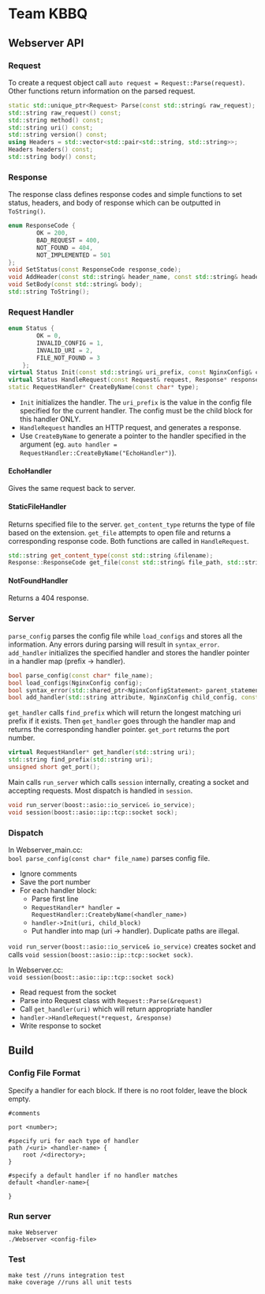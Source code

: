 # Team KBBQ

## Webserver API

### Request

To create a request object call `auto request = Request::Parse(request)`. Other functions return information on the parsed request.

```cpp
static std::unique_ptr<Request> Parse(const std::string& raw_request);
std::string raw_request() const;
std::string method() const;
std::string uri() const;
std::string version() const;
using Headers = std::vector<std::pair<std::string, std::string>>;
Headers headers() const;
std::string body() const;
```
### Response
The response class defines response codes and simple functions to set status, headers, and body of response which can be outputted in `ToString()`.
```cpp
enum ResponseCode {
        OK = 200,
        BAD_REQUEST = 400,
        NOT_FOUND = 404,
        NOT_IMPLEMENTED = 501
};
void SetStatus(const ResponseCode response_code);
void AddHeader(const std::string& header_name, const std::string& header_value);
void SetBody(const std::string& body);
std::string ToString();
```
### Request Handler
```cpp
enum Status {
        OK = 0,
        INVALID_CONFIG = 1,
        INVALID_URI = 2,
        FILE_NOT_FOUND = 3
    };
virtual Status Init(const std::string& uri_prefix, const NginxConfig& config) = 0;
virtual Status HandleRequest(const Request& request, Response* response) = 0;
static RequestHandler* CreateByName(const char* type);
```
* `Init` initializes the handler. The `uri_prefix` is the value in the config file specified for the current handler. The config must be the child block for this handler ONLY.
* `HandleRequest` handles an HTTP request, and generates a response. 
* Use `CreateByName` to generate a pointer to the handler specified in the argument (eg.  `auto handler = RequestHandler::CreateByName("EchoHandler")`).

#### EchoHandler 
Gives the same request back to server. 

#### StaticFileHandler

Returns specified file to the server. `get_content_type` returns the type of file based on the extension. `get_file` attempts to open file and returns a corresponding response code. Both functions are called in `HandleRequest`.

```cpp
std::string get_content_type(const std::string &filename);
Response::ResponseCode get_file(const std::string& file_path, std::string* contents);
```

#### NotFoundHandler
Returns a 404 response.

### Server

`parse_config` parses the config file while `load_configs` and stores all the information. Any errors during parsing will result in `syntax_error`. `add_handler` initializes the specified handler and stores the handler pointer in a handler map (prefix -> handler).

```cpp
bool parse_config(const char* file_name);
bool load_configs(NginxConfig config);
bool syntax_error(std::shared_ptr<NginxConfigStatement> parent_statement);
bool add_handler(std::string attribute, NginxConfig child_config, const char* handler_name);
```

`get_handler` calls `find_prefix` which will return the longest matching uri prefix if it exists. Then `get_handler` goes through the handler map and returns the corresponding handler pointer. `get_port` returns the port number. 
```cpp
virtual RequestHandler* get_handler(std::string uri);
std::string find_prefix(std::string uri);
unsigned short get_port();
```

Main calls `run_server` which calls `session` internally, creating a socket and accepting requests. Most dispatch is handled in `session`.
```cpp
void run_server(boost::asio::io_service& io_service);
void session(boost::asio::ip::tcp::socket sock);
```

### Dispatch

In Webserver_main.cc:  
`bool parse_config(const char* file_name)` parses config file.
* Ignore comments
* Save the port number
* For each handler block:
  * Parse first line
  * `RequestHandler* handler = RequestHandler::CreatebyName(<handler_name>)`
  * `handler->Init(uri, child_block)`
  * Put handler into map (uri -> handler). Duplicate paths are illegal.

`void run_server(boost::asio::io_service& io_service)` creates socket and calls `void session(boost::asio::ip::tcp::socket sock)`.

In Webserver.cc:  
`void session(boost::asio::ip::tcp::socket sock)`
* Read request from the socket
* Parse into Request class with `Request::Parse(&request)`
* Call `get_handler(uri)` which will return appropriate handler
* `handler->HandleRequest(*request, &response)`
* Write response to socket
    
## Build

### Config File Format

Specify a handler for each block. If there is no root folder, leave the block empty. 

```
#comments

port <number>;

#specify uri for each type of handler
path /<uri> <handler-name> {
    root /<directory>;
}

#specify a default handler if no handler matches
default <handler-name>{
    
}
```
### Run server

```
make Webserver
./Webserver <config-file>
```
### Test

```
make test //runs integration test
make coverage //runs all unit tests
```